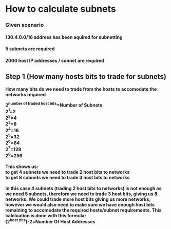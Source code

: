 # How to calculate subnets 
### Given scenario

#### 130.4.0.0/16 address has been aquired for subnetting
#### 5 subnets are required
#### 2000 host IP addresses / subnet are required

## Step 1 (How many hosts bits to trade for subnets)

**How many bits do we need to trade from the hosts to accomodate the networks required**

**2<sup>number of traded host bits</sup>=Number of Subnets**<br>
**2<sup>1</sup>=2**<br>
**2<sup>2</sup>=4**<br>
**2<sup>3</sup>=8**<br>
**2<sup>4</sup>=16**<br>
**2<sup>5</sup>=32**<br>
**2<sup>6</sup>=64**<br>
**2<sup>7</sup>=128**<br>
**2<sup>8</sup>=256**<br><br>
**This shows us:**<br>
**to get 4 subnets we need to trade 2 host bits to networks**<br> 
**to get 8 subnets we need to trade 3 host bits to networks**<br><br> 
**In this case 4 subnets (trading 2 host bits to networks) is not enough as we need 5 subnets, therefore we need to trade 3 host bits, giving us 8 networks. We could trade more host bits giving us more networks, however we would also need to make sure we have enough host bits remaining to accomodate the required hosts/subnet requirements. This calcluation is done with this formular**<br>
**(2<sup>host bits</sup>)-2=Number Of Host Addresses**<br> 
